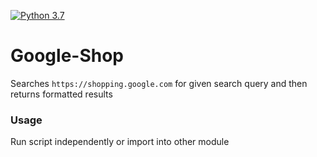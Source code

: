 [![Python 3.7](https://img.shields.io/badge/Python-3.7-blue.svg)](https://www.python.org/downloads/release/python-374/)

# Google-Shop

Searches `https://shopping.google.com` for given search query and then returns formatted results

### Usage

Run script independently or import into other module
